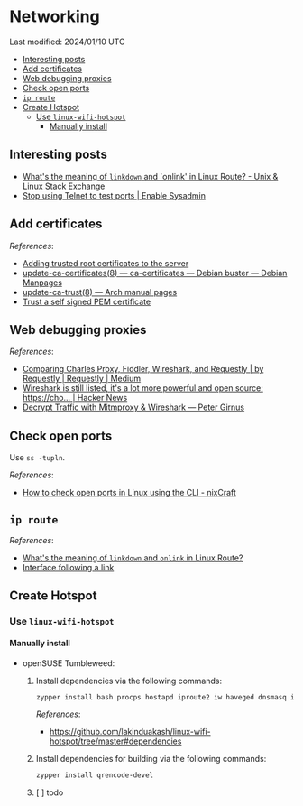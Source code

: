 # Networking

Last modified: 2024/01/10 UTC

- [Interesting posts](#interesting-posts)
- [Add certificates](#add-certificates)
- [Web debugging proxies](#web-debugging-proxies)
- [Check open ports](#check-open-ports)
- [`ip route`](#ip-route)
- [Create Hotspot](#create-hotspot)
   - [Use `linux-wifi-hotspot`](#use-linux-wifi-hotspot)
      - [Manually install](#manually-install)

## Interesting posts

- [What's the meaning of `linkdown` and `onlink' in Linux Route? - Unix & Linux Stack Exchange](https://unix.stackexchange.com/questions/579087/whats-the-meaning-of-linkdown-and-onlink-in-linux-route)
- [Stop using Telnet to test ports \| Enable Sysadmin](https://www.redhat.com/sysadmin/stop-using-telnet-test-port)

## Add certificates

*References*:

- [Adding trusted root certificates to the server](https://manuals.gfi.com/en/kerio/connect/content/server-configuration/ssl-certificates/adding-trusted-root-certificates-to-the-server-1605.html)
- [update-ca-certificates(8) — ca-certificates — Debian buster — Debian Manpages](https://manpages.debian.org/buster/ca-certificates/update-ca-certificates.8.en.html)
- [update-ca-trust(8) — Arch manual pages](https://man.archlinux.org/man/update-ca-trust.8)
- [Trust a self signed PEM certificate](https://unix.stackexchange.com/questions/17748/trust-a-self-signed-pem-certificate/126571#126571)

## Web debugging proxies

*References*:

- [Comparing Charles Proxy, Fiddler, Wireshark, and Requestly | by Requestly | Requestly \| Medium](https://medium.com/requestly/comparing-charles-proxy-fiddler-and-wireshark-5da41363d263)
- [Wireshark is still listed, it's a lot more powerful and open source: https://cho... \| Hacker News](https://news.ycombinator.com/item?id=15792354)
- [Decrypt Traffic with Mitmproxy & Wireshark — Peter Girnus](https://www.petergirnus.com/blog/decrypting-https-traffic-with-mitmproxy-amp-wireshark)

## Check open ports

Use `ss -tupln`.

*References*:

- [How to check open ports in Linux using the CLI - nixCraft](https://www.cyberciti.biz/faq/how-to-check-open-ports-in-linux-using-the-cli/)

## `ip route`

*References*:

- [What's the meaning of `linkdown` and `onlink` in Linux Route?](https://unix.stackexchange.com/questions/579087/whats-the-meaning-of-linkdown-and-onlink-in-linux-route)
- [Interface following a link](https://serverfault.com/questions/1079631/interface-following-a-link)

## Create Hotspot

### Use `linux-wifi-hotspot`

#### Manually install

- openSUSE Tumbleweed:

  1. Install dependencies via the following commands:

     ```bash
     zypper install bash procps hostapd iproute2 iw haveged dnsmasq iptables
     ```

     *References*:

     - https://github.com/lakinduakash/linux-wifi-hotspot/tree/master#dependencies

  2. Install dependencies for building via the following commands:

     ```bash
     zypper install qrencode-devel
     ```

  3. [ ] todo
